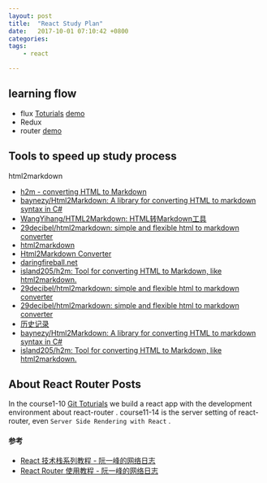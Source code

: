 ```yaml
---
layout: post
title:  "React Study Plan"
date:   2017-10-01 07:10:42 +0800
categories:  
tags: 
    - react

---
```



## learning flow  ##

* flux
 [Toturials](http://www.ruanyifeng.com/blog/2016/01/flux.html)
 [demo](https://github.com/ruanyf/extremely-simple-flux-demo)
* Redux
* router
 []()
 [demo](https://github.com/reactjs/react-router-tutorial/tree/master/lessons)

## Tools to speed up study process ##

html2markdown

* [h2m - converting HTML to Markdown](http://tinyambition.com/h2m/)
* [baynezy/Html2Markdown: A library for converting HTML to markdown syntax in C#](https://github.com/baynezy/Html2Markdown)
* [WangYihang/HTML2Markdown: HTML转Markdown工具](https://github.com/WangYihang/HTML2Markdown)
* [29decibel/html2markdown: simple and flexible html to markdown converter](https://github.com/29decibel/html2markdown)
* [html2markdown](https://www.npmjs.com/package/html2markdown)
* [Html2Markdown Converter](http://html2markdown.bayn.es)
* [daringfireball.net](https://daringfireball.net/projects/markdown/syntax)
* [island205/h2m: Tool for converting HTML to Markdown, like html2markdown.](https://github.com/island205/h2m)
* [29decibel/html2markdown: simple and flexible html to markdown converter](https://github.com/29decibel/html2markdown)
* [29decibel/html2markdown: simple and flexible html to markdown converter](https://github.com/29decibel/html2markdown)
* [历史记录](http://chrome://history/?q=markdown)
* [baynezy/Html2Markdown: A library for converting HTML to markdown syntax in C#](https://github.com/baynezy/Html2Markdown)
* [island205/h2m: Tool for converting HTML to Markdown, like html2markdown.](https://github.com/island205/h2m)


## About React Router Posts ##

In the course1-10 [Git Toturials](https://github.com/reactjs/react-router-tutorial/tree/master/lessons)  we build a react app with the development environment about react-router . course11-14 is the server setting of react-router, even `Server Side Rendering with React` . 


#### 参考 ####

* [React 技术栈系列教程 - 阮一峰的网络日志](http://www.ruanyifeng.com/blog/2016/09/react-technology-stack.html)
* [React Router 使用教程 - 阮一峰的网络日志](http://www.ruanyifeng.com/blog/2016/05/react_router.html)
